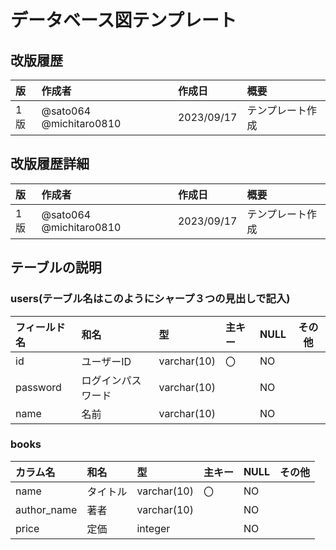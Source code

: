 # データベース図テンプレート

## 改版履歴
|版|作成者|作成日|概要|
|:--|:--|:--|:--|
|1版|@sato064 @michitaro0810|2023/09/17|テンプレート作成|

## 改版履歴詳細
|版|作成者|作成日|概要|
|:--|:--|:--|:--|
|1版|@sato064 @michitaro0810|2023/09/17|テンプレート作成|

## テーブルの説明

### users(テーブル名はこのようにシャープ３つの見出しで記入)

|フィールド名|和名|型|主キー|NULL|その他|
|:--|:--|:--|:--|:--|:--:|
|id|ユーザーID|varchar(10)|〇|NO||
|password|ログインパスワード|varchar(10)||NO||
|name|名前|varchar(10)||NO||

### books

|カラム名|和名|型|主キー|NULL|その他|
|:--|:--|:--|:--|:--|:--:|
|name|タイトル|varchar(10)|〇|NO||
|author_name|著者|varchar(10)||NO||
|price|定価|integer||NO||
